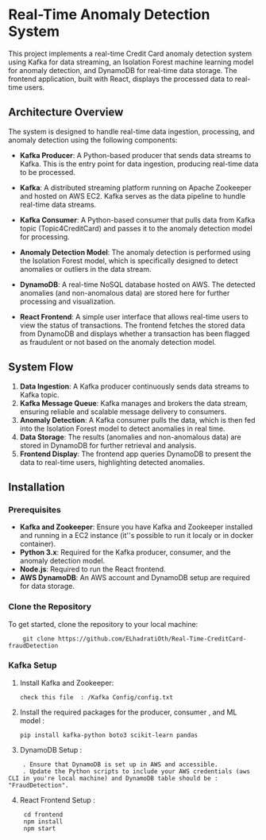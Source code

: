 # Real-Time Anomaly Detection System

This project implements a real-time Credit Card anomaly detection system using Kafka for data streaming, an Isolation Forest machine learning model for anomaly detection, and DynamoDB for real-time data storage. The frontend application, built with React, displays the processed data to real-time users.

## Architecture Overview

The system is designed to handle real-time data ingestion, processing, and anomaly detection using the following components:

- **Kafka Producer**: A Python-based producer that sends data streams to Kafka. This is the entry point for data ingestion, producing real-time data to be processed.
  
- **Kafka**: A distributed streaming platform running on Apache Zookeeper and hosted on AWS EC2. Kafka serves as the data pipeline to hundle real-time data streams.

- **Kafka Consumer**: A Python-based consumer that pulls data from Kafka topic (Topic4CreditCard) and passes it to the anomaly detection model for processing.

- **Anomaly Detection Model**: The anomaly detection is performed using the Isolation Forest model, which is specifically designed to detect anomalies or outliers in the data stream.

- **DynamoDB**: A real-time NoSQL database hosted on AWS. The detected anomalies (and non-anomalous data) are stored here for further processing and visualization.

- **React Frontend**: A simple user interface that allows real-time users to view the status of transactions. The frontend fetches the stored data from DynamoDB and displays whether a transaction has been flagged as fraudulent or not based on the anomaly detection model.


## System Flow

1. **Data Ingestion**: A Kafka producer continuously sends data streams to Kafka topic.
2. **Kafka Message Queue**: Kafka manages and brokers the data stream, ensuring reliable and scalable message delivery to consumers.
3. **Anomaly Detection**: A Kafka consumer pulls the data, which is then fed into the Isolation Forest model to detect anomalies in real time.
4. **Data Storage**: The results (anomalies and non-anomalous data) are stored in DynamoDB for further retrieval and analysis.
5. **Frontend Display**: The frontend app queries DynamoDB to present the data to real-time users, highlighting detected anomalies.

## Installation

### Prerequisites

- **Kafka and Zookeeper**: Ensure you have Kafka and Zookeeper installed and running in a EC2 instance (it''s possible  to run it  localy or in docker container).
- **Python 3.x**: Required for the Kafka producer, consumer, and the anomaly detection model.
- **Node.js**: Required to run the React frontend.
- **AWS DynamoDB**: An AWS account and DynamoDB setup are required for data storage.

### Clone the Repository

To get started, clone the repository to your local machine:

```
    git clone https://github.com/ELhadratiOth/Real-Time-CreditCard-fraudDetection
```
### Kafka Setup

1. Install Kafka and Zookeeper:
   ```
   check this file  : /Kafka Config/config.txt
   ```
2. Install the required packages for the producer, consumer , and ML model :
   ```
   pip install kafka-python boto3 scikit-learn pandas

   ```
2. DynamoDB Setup :
```
    . Ensure that DynamoDB is set up in AWS and accessible.
    . Update the Python scripts to include your AWS credentials (aws CLI in you're local machine) and DynamoDB table should be : "FraudDetection".
```
4. React Frontend Setup :
   ```
    cd frontend
    npm install
    npm start

   ```


  
